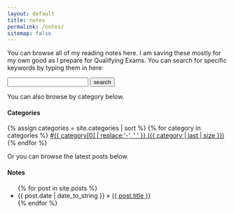 ```yaml
---
layout: default
title: notes
permalink: /notes/
sitemap: false
---
```




You can browse all of my reading notes here. I am saving these mostly for my own good as I prepare for Qualifying Exams. You can search for specific keywords by typing them in here:

<form action="/search.html" method="get">
  <label for="search-box"></label>
  <input type="text" id="search-box" name="query">
  <input type="submit" value="search">
</form>

You can also browse by category below.

#### Categories
<div>
   {% assign categories = site.categories | sort %}
   {% for category in categories %}
    <span class="tag">
       <a href="/category/{{ category | first }}">
               #{{ category[0] | replace:'-', ' ' }} ({{ category | last | size }})
       </a>
   </span>
   {% endfor %}
   </div>

Or you can browse the latest posts below.

#### Notes
<div id="home">
  <ul class="posts">
    {% for post in site.posts %}
      <li><span>{{ post.date | date_to_string }}</span> &raquo; <a href="{{ site.baseurl }}{{ post.url }}">{{ post.title }}</a></li>
    {% endfor %}
  </ul>
</div>
